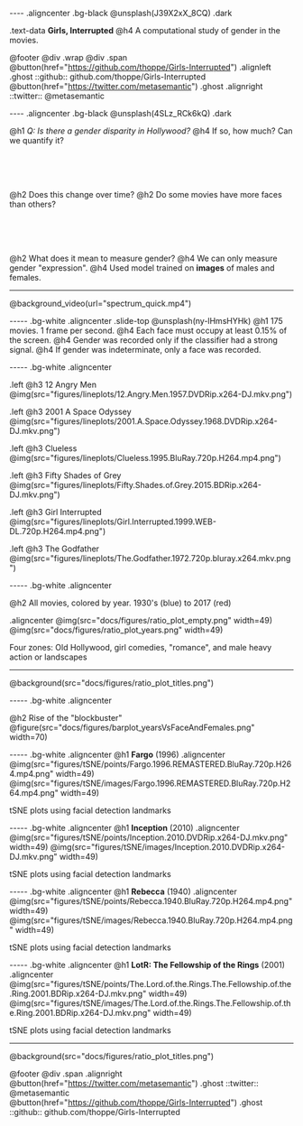 ---- .aligncenter .bg-black
@unsplash(J39X2xX_8CQ) .dark

.text-data **Girls, Interrupted**
 @h4 A computational study of gender in the movies.
 
@footer
 @div .wrap @div .span
  @button(href="https://github.com/thoppe/Girls-Interrupted") .alignleft .ghost
   ::github:: github.com/thoppe/Girls-Interrupted
  @button(href="https://twitter.com/metasemantic") .ghost .alignright
   ::twitter:: @metasemantic 


---- .aligncenter .bg-black
@unsplash(4SLz_RCk6kQ) .dark


@h1 _Q: Is there a gender disparity in Hollywood?_
@h4 If so, how much? Can we quantify it?

<br><br><br>

@h2 Does this change over time?
@h2 Do some movies have more faces than others?

<br><br><br>

@h2 What does it mean to measure gender?
@h4 We can only measure gender "expression".
@h4 Used model trained on **images** of males and females.

-------
@background_video(url="spectrum_quick.mp4")


----- .bg-white .aligncenter .slide-top
@unsplash(ny-lHmsHYHk)
@h1 175 movies. 1 frame per second.
@h4 Each face must occupy at least 0.15% of the screen.
@h4 Gender was recorded only if the classifier had a strong signal.
@h4 If gender was indeterminate, only a face was recorded.


----- .bg-white .aligncenter

.left @h3 12 Angry Men
@img(src="figures/lineplots/12.Angry.Men.1957.DVDRip.x264-DJ.mkv.png")

.left @h3 2001 A Space Odyssey
@img(src="figures/lineplots/2001.A.Space.Odyssey.1968.DVDRip.x264-DJ.mkv.png")

.left @h3 Clueless
@img(src="figures/lineplots/Clueless.1995.BluRay.720p.H264.mp4.png")

.left @h3 Fifty Shades of Grey
@img(src="figures/lineplots/Fifty.Shades.of.Grey.2015.BDRip.x264-DJ.mkv.png")

.left @h3 Girl Interrupted
@img(src="figures/lineplots/Girl.Interrupted.1999.WEB-DL.720p.H264.mp4.png")

.left @h3 The Godfather
@img(src="figures/lineplots/The.Godfather.1972.720p.bluray.x264.mkv.png")

----- .bg-white .aligncenter

@h2 All movies, colored by year. 1930's (blue) to 2017 (red)

.aligncenter
   @img(src="docs/figures/ratio_plot_empty.png" width=49)
   @img(src="docs/figures/ratio_plot_years.png" width=49)

Four zones: Old Hollywood, girl comedies, "romance", and male heavy action or landscapes

----- 
@background(src="docs/figures/ratio_plot_titles.png")


----- .bg-white  .aligncenter

@h2 Rise of the "blockbuster"
@figure(src="docs/figures/barplot_yearsVsFaceAndFemales.png" width=70)

----- .bg-white .aligncenter
@h1 **Fargo** (1996)
.aligncenter
  @img(src="figures/tSNE/points/Fargo.1996.REMASTERED.BluRay.720p.H264.mp4.png" width=49)
  @img(src="figures/tSNE/images/Fargo.1996.REMASTERED.BluRay.720p.H264.mp4.png" width=49)

tSNE plots using facial detection landmarks

----- .bg-white .aligncenter
@h1 **Inception** (2010)
.aligncenter
  @img(src="figures/tSNE/points/Inception.2010.DVDRip.x264-DJ.mkv.png" width=49)
  @img(src="figures/tSNE/images/Inception.2010.DVDRip.x264-DJ.mkv.png" width=49)

tSNE plots using facial detection landmarks

----- .bg-white .aligncenter
@h1 **Rebecca** (1940)
.aligncenter
  @img(src="figures/tSNE/points/Rebecca.1940.BluRay.720p.H264.mp4.png" width=49)
  @img(src="figures/tSNE/images/Rebecca.1940.BluRay.720p.H264.mp4.png" width=49)

tSNE plots using facial detection landmarks

----- .bg-white .aligncenter
@h1 **LotR: The Fellowship of the Rings** (2001)
.aligncenter
  @img(src="figures/tSNE/points/The.Lord.of.the.Rings.The.Fellowship.of.the.Ring.2001.BDRip.x264-DJ.mkv.png" width=49)
  @img(src="figures/tSNE/images/The.Lord.of.the.Rings.The.Fellowship.of.the.Ring.2001.BDRip.x264-DJ.mkv.png" width=49)

tSNE plots using facial detection landmarks

-----
@background(src="docs/figures/ratio_plot_titles.png")

 
@footer
 @div .span .alignright
  @button(href="https://twitter.com/metasemantic") .ghost 
   ::twitter:: @metasemantic
  <br>
  @button(href="https://github.com/thoppe/Girls-Interrupted") .ghost
   ::github:: github.com/thoppe/Girls-Interrupted
